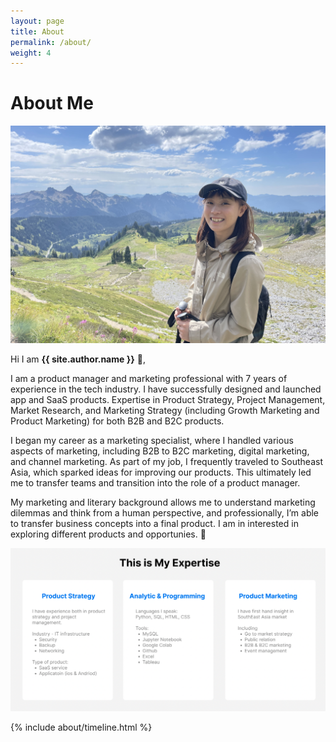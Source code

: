 ```yaml
---
layout: page
title: About
permalink: /about/
weight: 4
---
```


# **About Me**
![image](../assets/image/beite_hiking.jpg)

Hi I am **{{ site.author.name }}** :wave:,<br>

I am a product manager and marketing professional with 7 years of experience in the tech industry. I have successfully designed and launched app and SaaS products. Expertise in Product Strategy, Project Management, Market Research, and Marketing Strategy (including Growth Marketing and Product Marketing) for both B2B and B2C products.

I began my career as a marketing specialist, where I handled various aspects of marketing, including B2B to B2C marketing, digital marketing, and channel marketing. As part of my job, I frequently traveled to Southeast Asia, which sparked ideas for improving our products. This ultimately led me to transfer teams and transition into the role of a product manager.

My marketing and literary background allows me to understand marketing dilemmas and think from a human perspective, and professionally, I’m able to transfer business concepts into a final product. I am in interested in exploring different products and opportunies. 🌿

![image](../assets/image/my_expertise.png)

<div class="row">
{% include about/timeline.html %}
</div>
